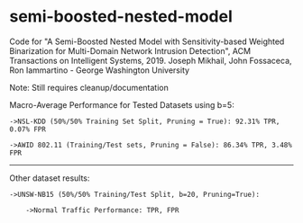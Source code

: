 # semi-boosted-nested-model
Code for "A Semi-Boosted Nested Model with Sensitivity-based Weighted Binarization for Multi-Domain Network Intrusion Detection", ACM Transactions on Intelligent Systems, 2019. Joseph Mikhail, John Fossaceca, Ron Iammartino - George Washington University

Note: Still requires cleanup/documentation

Macro-Average Performance for Tested Datasets using b=5:

    ->NSL-KDD (50%/50% Training Set Split, Pruning = True): 92.31% TPR, 0.07% FPR

    ->AWID 802.11 (Training/Test sets, Pruning = False): 86.34% TPR, 3.48% FPR

------------------------------------------------------------------------------

Other dataset results:

    ->UNSW-NB15 (50%/50% Training/Test Split, b=20, Pruning=True): 

        ->Normal Traffic Performance: TPR, FPR

